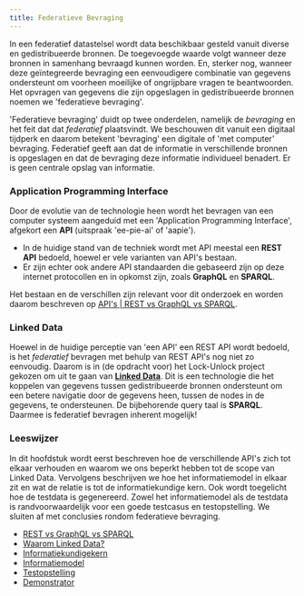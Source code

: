 ```yaml
---
title: Federatieve Bevraging
---
```

In een federatief datastelsel wordt data beschikbaar gesteld vanuit diverse en gedistribueerde
bronnen. De toegevoegde waarde volgt wanneer deze bronnen in samenhang bevraagd kunnen worden. En,
sterker nog, wanneer deze geïntegreerde bevraging een eenvoudigere combinatie van gegevens
ondersteunt om voorheen moeilijke of ongrijpbare vragen te beantwoorden. Het opvragen van gegevens
die zijn opgeslagen in gedistribueerde bronnen noemen we 'federatieve bevraging'. 

'Federatieve bevraging' duidt op twee onderdelen, namelijk de _bevraging_ en het feit dat dat
_federatief_ plaatsvindt. We beschouwen dit vanuit een digitaal tijdperk en daarom betekent
'bevraging' een digitale of 'met computer' bevraging. Federatief geeft aan dat de informatie in
verschillende bronnen is opgeslagen en dat de bevraging deze informatie individueel benadert. Er is
geen centrale opslag van informatie. 

### Application Programming Interface 
Door de evolutie van de technologie heen wordt het bevragen van een computer systeem aangeduid met
een 'Application Programming Interface', afgekort een **API** (uitspraak 'ee-pie-ai' of 'aapie').

- In de huidige stand van de techniek wordt met API meestal een **REST API** bedoeld, hoewel er vele
  varianten van API's bestaan. 
- Er zijn echter ook andere API standaarden die gebaseerd zijn op deze internet protocollen en in
  opkomst zijn, zoals **GraphQL** en **SPARQL**. 

Het bestaan en de verschillen zijn relevant voor dit onderzoek en worden daarom beschreven op [API's
| REST vs GraphQL vs SPARQL](apis.md).

### Linked Data

Hoewel in de huidige perceptie van 'een API' een REST API wordt bedoeld, is het _federatief_
bevragen met behulp van REST API's nog niet zo eenvoudig. Daarom is in (de opdracht voor) het
Lock-Unlock project gekozen om uit te gaan van **[Linked Data](linkeddata.md)**. Dit is een
technologie die het koppelen van gegevens tussen gedistribueerde bronnen ondersteunt om een betere
navigatie door de gegevens heen, tussen de nodes in de gegevens, te ondersteunen. De bijbehorende
query taal is **SPARQL**. Daarmee is federatief bevragen inherent mogelijk!

### Leeswijzer
In dit hoofdstuk wordt eerst beschreven hoe de verschillende API's zich tot elkaar verhouden en
waarom we ons beperkt hebben tot de scope van Linked Data. Vervolgens beschrijven we hoe het
informatiemodel in elkaar zit en wat de relatie is tot de informatiekundige kern. Ook wordt
toegelicht hoe de testdata is gegenereerd. Zowel het informatiemodel als de testdata is
randvoorwaardelijk voor een goede testcasus en testopstelling. We sluiten af met conclusies rondom
federatieve bevraging.

- [REST vs GraphQL vs SPARQL](./apis.md)
- [Waarom Linked Data?](./linkeddata.md)
- [Informatiekundigekern](./informatiekundigekern.md)
- [Informatiemodel](./informatiemodel.md)
- [Testopstelling](./testopstelling.md)
- [Demonstrator](./demonstrator.md)
